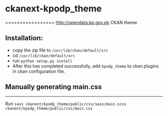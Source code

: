 # ckanext-kpodp_theme
=================
http://opendata.kp.gov.pk CKAN theme

## Installation:
- copy the zip file to `/usr/lib/ckan/default/src`
- cd `/usr/lib/ckan/default/src`
- run ``` python setup.py install ```
- After this has completed successfully, add `kpodp_theme` to ckan.plugins in ckan configuration file.

## Manually generating main.css
----------------------------

Run `sass ckanext/kpodp_theme/public/css/sass/main.scss ckanext/kpodp_theme/public/css/main.css`

